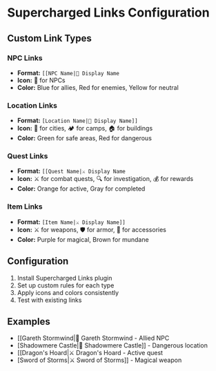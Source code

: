 # Supercharged Links Configuration

## Custom Link Types

### NPC Links
- **Format:** `[[NPC Name|🧙 Display Name`
- **Icon:** 🧙 for NPCs
- **Color:** Blue for allies, Red for enemies, Yellow for neutral

### Location Links
- **Format:** `[Location Name|🏰 Display Name]]`
- **Icon:** 🏰 for cities, 🏕️ for camps, 🏠 for buildings
- **Color:** Green for safe areas, Red for dangerous

### Quest Links
- **Format:** `[[Quest Name|⚔️ Display Name`
- **Icon:** ⚔️ for combat quests, 🔍 for investigation, 💰 for rewards
- **Color:** Orange for active, Gray for completed

### Item Links
- **Format:** `[Item Name|⚔️ Display Name]]`
- **Icon:** ⚔️ for weapons, 🛡️ for armor, 💍 for accessories
- **Color:** Purple for magical, Brown for mundane

## Configuration
1. Install Supercharged Links plugin
2. Set up custom rules for each type
3. Apply icons and colors consistently
4. Test with existing links

## Examples
- [[Gareth Stormwind|🧙 Gareth Stormwind - Allied NPC
- [Shadowmere Castle|🏰 Shadowmere Castle]] - Dangerous location
- [[Dragon's Hoard|⚔️ Dragon's Hoard - Active quest
- [Sword of Storms|⚔️ Sword of Storms]] - Magical weapon

